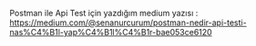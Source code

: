 Postman ile Api Test için yazdığım medium yazısı : https://medium.com/@senanurcurum/postman-nedir-api-testi-nas%C4%B1l-yap%C4%B1l%C4%B1r-bae053ce6120

